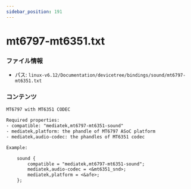 ```yaml
---
sidebar_position: 191
---
```

# mt6797-mt6351.txt

### ファイル情報

- パス: `linux-v6.12/Documentation/devicetree/bindings/sound/mt6797-mt6351.txt`

### コンテンツ

```txt
MT6797 with MT6351 CODEC

Required properties:
- compatible: "mediatek,mt6797-mt6351-sound"
- mediatek,platform: the phandle of MT6797 ASoC platform
- mediatek,audio-codec: the phandles of MT6351 codec

Example:

	sound {
		compatible = "mediatek,mt6797-mt6351-sound";
		mediatek,audio-codec = <&mt6351_snd>;
		mediatek,platform = <&afe>;
	};

```

